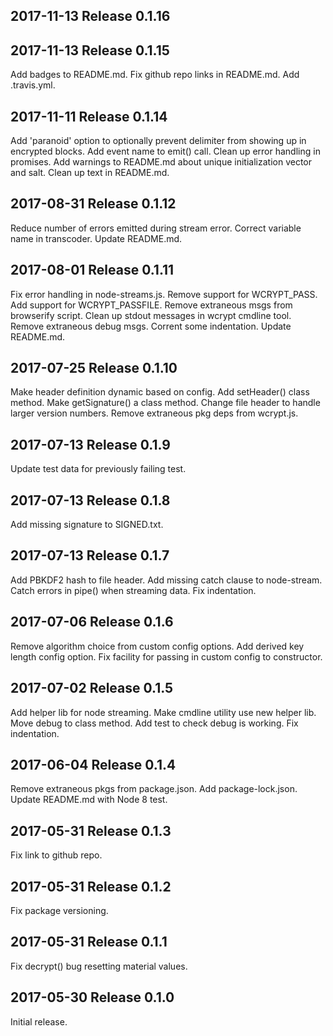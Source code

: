 ## 2017-11-13  Release 0.1.16

## 2017-11-13  Release 0.1.15

Add badges to README.md.
Fix github repo links in README.md.
Add .travis.yml.

## 2017-11-11  Release 0.1.14

Add 'paranoid' option to optionally prevent delimiter from showing up in encrypted blocks.
Add event name to emit() call.
Clean up error handling in promises.
Add warnings to README.md about unique initialization vector and salt.
Clean up text in README.md.

## 2017-08-31  Release 0.1.12

  Reduce number of errors emitted during stream error.
  Correct variable name in transcoder.
  Update README.md.

## 2017-08-01  Release 0.1.11

Fix error handling in node-streams.js.
Remove support for WCRYPT_PASS.
Add support for WCRYPT_PASSFILE.
Remove extraneous msgs from browserify script.
Clean up stdout messages in wcrypt cmdline tool.
Remove extraneous debug msgs.
Corrent some indentation.
Update README.md.

## 2017-07-25  Release 0.1.10

Make header definition dynamic based on config.
Add setHeader() class method.
Make getSignature() a class method.
Change file header to handle larger version numbers.
Remove extraneous pkg deps from wcrypt.js.

## 2017-07-13  Release 0.1.9

Update test data for previously failing test.

## 2017-07-13  Release 0.1.8

Add missing signature to SIGNED.txt.

## 2017-07-13  Release 0.1.7

Add PBKDF2 hash to file header.
Add missing catch clause to node-stream.
Catch errors in pipe() when streaming data.
Fix indentation.

## 2017-07-06  Release 0.1.6

Remove algorithm choice from custom config options.
Add derived key length config option.
Fix facility for passing in custom config to constructor.

## 2017-07-02  Release 0.1.5

Add helper lib for node streaming.
Make cmdline utility use new helper lib.
Move debug to class method.
Add test to check debug is working.
Fix indentation.

## 2017-06-04  Release 0.1.4

Remove extraneous pkgs from package.json.
Add package-lock.json.
Update README.md with Node 8 test.

## 2017-05-31  Release 0.1.3

Fix link to github repo.

## 2017-05-31  Release 0.1.2

Fix package versioning.

## 2017-05-31  Release 0.1.1

Fix decrypt() bug resetting material values.

## 2017-05-30  Release 0.1.0

Initial release.
